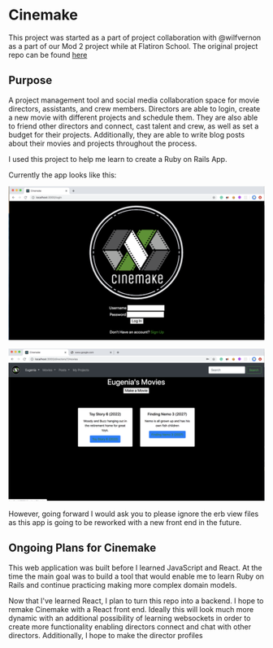 # Cinemake 

This project was started as a part of project collaboration with @wilfvernon as a part of our Mod 2 project while at Flatiron School. The original project repo can be found <a href="https://github.com/TheEugeniaKim/cinemake"> here </a>

## Purpose

A project management tool and social media collaboration space for movie directors, assistants, and crew members. Directors are able to login, create a new movie with different projects and schedule them. They are also able to friend other directors and connect, cast talent and crew, as well as set a budget for their projects. Additionally, they are able to write blog posts about their movies and projects throughout the process. 

I used this project to help me learn to create a Ruby on Rails App. 

Currently the app looks like this: 

![landing](cinemake_landing.png)

![movie](cinemake_movie_show.png)

However, going forward I would ask you to please ignore the erb view files as this app is going to be reworked with a new front end in the future. 

## Ongoing Plans for Cinemake 

This web application was built before I learned JavaScript and React. At the time the main goal was to build a tool that would enable me to learn Ruby on Rails and continue practicing making more complex domain models. 

Now that I've learned React, I plan to turn this repo into a backend. I hope to remake Cinemake with a React front end. Ideally this will look much more dynamic with an additional possibility of learning websockets in order to create more functionality enabling directors connect and chat with other directors. Additionally, I hope to make the director profiles 